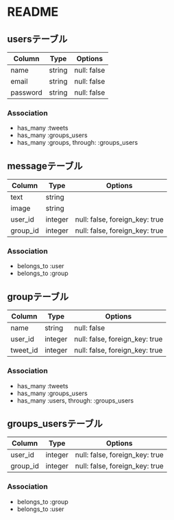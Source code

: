 # README

## usersテーブル
|Column|Type|Options|
|------|----|-------|
|name|string|null: false|
|email|string|null: false|
|password|string|null: false|

### Association
- has_many :tweets
- has_many :groups_users
- has_many :groups, through: :groups_users



## messageテーブル
|Column|Type|Options|
|------|----|-------|
|text|string|
|image|string|
|user_id|integer|null: false, foreign_key: true|
|group_id|integer|null: false, foreign_key: true|

### Association
- belongs_to :user
- belongs_to :group


## groupテーブル
|Column|Type|Options|
|------|----|-------|
|name|string|null: false|
|user_id|integer|null: false, foreign_key: true|
|tweet_id|integer|null: false, foreign_key: true|

### Association
- has_many :tweets
- has_many :groups_users
- has_many :users, through: :groups_users



## groups_usersテーブル

|Column|Type|Options|
|------|----|-------|
|user_id|integer|null: false, foreign_key: true|
|group_id|integer|null: false, foreign_key: true|

### Association
- belongs_to :group
- belongs_to :user